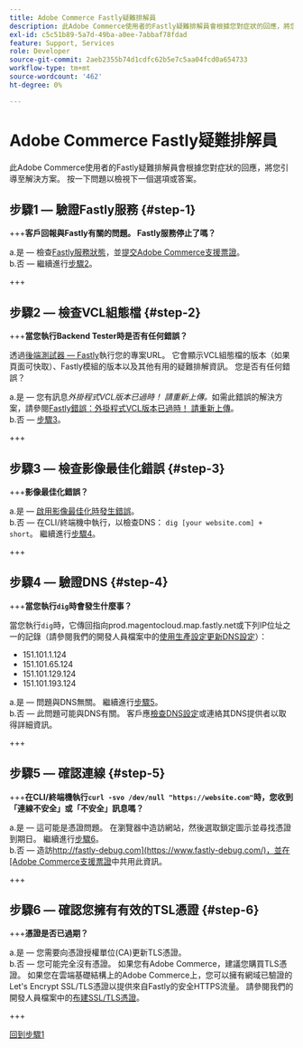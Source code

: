 ```yaml
---
title: Adobe Commerce Fastly疑難排解員
description: 此Adobe Commerce使用者的Fastly疑難排解員會根據您對症狀的回應，將您引導至解決方案。 按一下問題以檢視下一個選項或答案。
exl-id: c5c51b89-5a7d-49ba-a0ee-7abbaf78fdad
feature: Support, Services
role: Developer
source-git-commit: 2aeb2355b74d1cdfc62b5e7c5aa04fcd0a654733
workflow-type: tm+mt
source-wordcount: '462'
ht-degree: 0%

---
```


# Adobe Commerce Fastly疑難排解員

此Adobe Commerce使用者的Fastly疑難排解員會根據您對症狀的回應，將您引導至解決方案。 按一下問題以檢視下一個選項或答案。

## 步驟1 — 驗證Fastly服務 {#step-1}

+++**客戶回報與Fastly有關的問題。 Fastly服務停止了嗎？**

a.是 — 檢查[Fastly服務狀態](https://status.fastly.com/)，並[提交Adobe Commerce支援票證](/help/help-center-guide/help-center/magento-help-center-user-guide.md#submit-ticket)。\
b.否 — 繼續進行[步驟2](#step-2)。

+++

## 步驟2 — 檢查VCL組態檔 {#step-2}

+++**當您執行Backend Tester時是否有任何錯誤？**

透過[後端測試器 — Fastly](https://magento-tester.global.ssl.fastly.net/magento-tester/)執行您的專案URL。 它會顯示VCL組態檔的版本（如果頁面可快取）、Fastly模組的版本以及其他有用的疑難排解資訊。 您是否有任何錯誤？

a.是 — 您有訊息&#x200B;_外掛程式VCL版本已過時！ 請重新上傳。_&#x200B;如需此錯誤的解決方案，請參閱[Fastly錯誤：外掛程式VCL版本已過時！ 請重新上傳](/help/troubleshooting/miscellaneous/fastly-error-plugin-vcl-version-is-outdated-please-re-upload.md)。\
b.否 — [步驟3](#step-3)。

+++

## 步驟3 — 檢查影像最佳化錯誤 {#step-3}

+++**影像最佳化錯誤？**

a.是 — [啟用影像最佳化時發生錯誤](/help/troubleshooting/miscellaneous/error-enabling-image-optimization-in-magento-commerce.md)。\
b.否 — 在CLI/終端機中執行，以檢查DNS： `dig [your website.com] + short`。 繼續進行[步驟4](#step-4)。

+++

## 步驟4 — 驗證DNS {#step-4}

+++**當您執行`dig`時會發生什麼事？**

當您執行`dig`時，它傳回指向prod.magentocloud.map.fastly.net或下列IP位址之一的記錄（請參閱我們的開發人員檔案中的[使用生產設定更新DNS設定](https://experienceleague.adobe.com/en/docs/commerce-cloud-service/user-guide/launch/checklist#update-dns-configuration-with-production-settings)）：

* 151.101.1.124
* 151.101.65.124
* 151.101.129.124
* 151.101.193.124

a.是 — 問題與DNS無關。 繼續進行[步驟5](#step-5)。\
b.否 — 此問題可能與DNS有關。 客戶應[檢查DNS設定](https://experienceleague.adobe.com/en/docs/commerce-cloud-service/user-guide/launch/checklist#update-dns-configuration-with-production-settings)或連絡其DNS提供者以取得詳細資訊。

+++

## 步驟5 — 確認連線 {#step-5}

+++**在CLI/終端機執行`curl -svo /dev/null "https://website.com"`時，您收到「連線不安全」或「不安全」訊息嗎？**

a.是 — 這可能是憑證問題。 在瀏覽器中造訪網站，然後選取鎖定圖示並尋找憑證到期日。 繼續進行[步驟6](#step-6)。\
b.否 — 造訪[http://fastly-debug.com](https://www.fastly-debug.com/)，並在[Adobe Commerce支援票證](/help/help-center-guide/help-center/magento-help-center-user-guide.md#submit-ticket)中共用此資訊。

+++

## 步驟6 — 確認您擁有有效的TSL憑證 {#step-6}

+++**憑證是否已過期？**

a.是 — 您需要向憑證授權單位(CA)更新TLS憑證。\
b.否 — 您可能完全沒有憑證。 如果您有Adobe Commerce，建議您購買TLS憑證。 如果您在雲端基礎結構上的Adobe Commerce上，您可以擁有網域已驗證的Let&#39;s Encrypt SSL/TLS憑證以提供來自Fastly的安全HTTPS流量。 請參閱我們的開發人員檔案中的[布建SSL/TLS憑證](https://experienceleague.adobe.com/en/docs/commerce-cloud-service/user-guide/cdn/setup-fastly/fastly-configuration#provision-ssltls-certificates)。

+++

[回到步驟1](#step-1)
